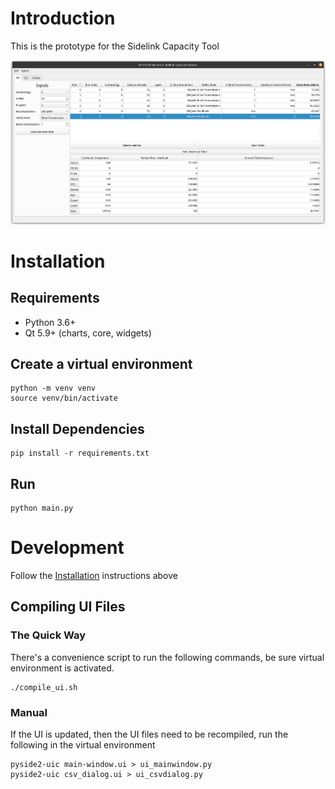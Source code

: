 # Introduction

This is the prototype for the Sidelink Capacity Tool

![Application Screenshot](preview-screenshot.png)

# Installation

## Requirements

* Python 3.6+
* Qt 5.9+ (charts, core, widgets)

## Create a virtual environment

```shell
python -m venv venv
source venv/bin/activate
```

## Install Dependencies

```shell
pip install -r requirements.txt
```

## Run

```shell
python main.py
```

# Development
Follow the [Installation](#installation) instructions above

## Compiling UI Files

### The Quick Way
There's a convenience script to run the following commands,
be sure virtual environment is activated.
```shell
./compile_ui.sh
```

### Manual

If the UI is updated, then the UI files need to be recompiled, run the
following in the virtual environment

```shell
pyside2-uic main-window.ui > ui_mainwindow.py
pyside2-uic csv_dialog.ui > ui_csvdialog.py
```
